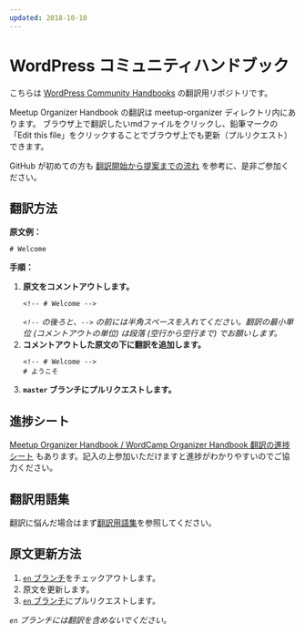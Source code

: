 ```yaml
---
updated: 2018-10-10
---
```



# WordPress コミュニティハンドブック

こちらは [WordPress Community Handbooks](https://make.wordpress.org/community/handbook/) の翻訳用リポジトリです。

Meetup Organizer Handbook の翻訳は meetup-organizer ディレクトリ内にあります。
ブラウザ上で翻訳したいmdファイルをクリックし、鉛筆マークの「Edit this file」をクリックすることでブラウザ上でも更新（プルリクエスト）できます。

GitHub が初めての方も [翻訳開始から提案までの流れ](https://github.com/jawordpressorg/community-handbook/wiki/%E7%BF%BB%E8%A8%B3%E9%96%8B%E5%A7%8B%E3%81%8B%E3%82%89%E6%8F%90%E6%A1%88%E3%81%BE%E3%81%A7%E3%81%AE%E6%B5%81%E3%82%8C) を参考に、是非ご参加ください。

## 翻訳方法

__原文例：__

```
# Welcome
```

__手順：__

1.  __原文をコメントアウトします。__
    ```
    <!-- # Welcome -->
    ```
    _`<!--` の後ろと、`-->` の前には半角スペースを入れてください。翻訳の最小単位 (コメントアウトの単位) は段落 (空行から空行まで) でお願いします。_
2.  __コメントアウトした原文の下に翻訳を追加します。__
    ```
    <!-- # Welcome -->
    # ようこそ
    ```
3.  __`master` ブランチにプルリクエストします。__

## 進捗シート

[Meetup Organizer Handbook / WordCamp Organizer Handbook 翻訳の進捗シート](https://docs.google.com/spreadsheets/d/1q_d9JIpaXPhqvNBZIdHOmFsMUFIXHd3NqRu2wLgbFXM/edit#gid=629965050) もあります。記入の上参加いただけますと進捗がわかりやすいのでご協力ください。

## 翻訳用語集

翻訳に悩んだ場合はまず[翻訳用語集](https://github.com/jawordpressorg/community-handbook/blob/master/glossary.md)を参照してください。

## 原文更新方法

1.  [`en` ブランチ](https://github.com/jawordpressorg/community-handbook/tree/en)をチェックアウトします。
2.  原文を更新します。
3.  [`en` ブランチ](https://github.com/jawordpressorg/community-handbook/tree/en)にプルリクエストします。

_`en` ブランチには翻訳を含めないでください。_
